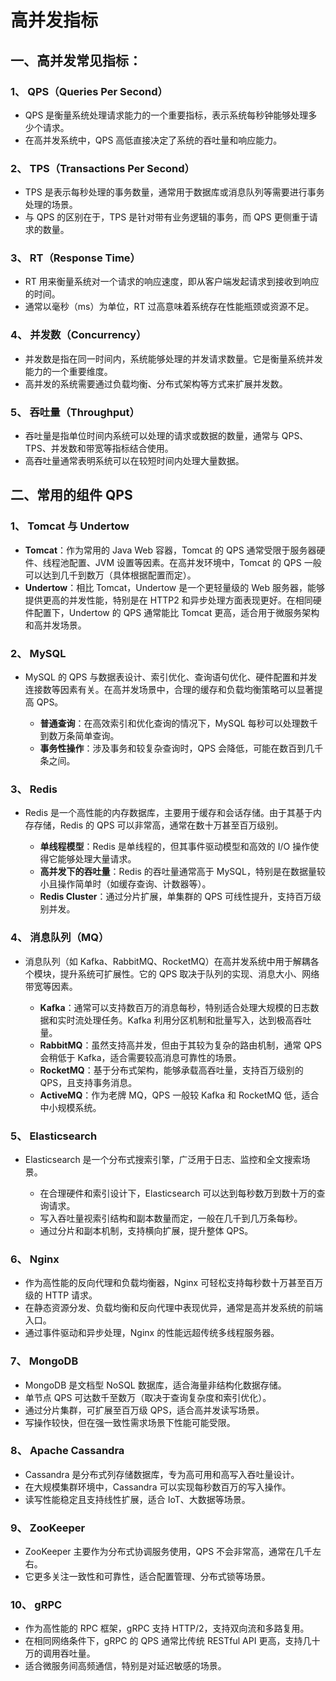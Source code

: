 # 高并发指标

## 一、高并发常见指标：

### 1、 QPS（Queries Per Second）

- QPS 是衡量系统处理请求能力的一个重要指标，表示系统每秒钟能够处理多少个请求。
- 在高并发系统中，QPS 高低直接决定了系统的吞吐量和响应能力。

### 2、 TPS（Transactions Per Second）

- TPS 是表示每秒处理的事务数量，通常用于数据库或消息队列等需要进行事务处理的场景。
- 与 QPS 的区别在于，TPS 是针对带有业务逻辑的事务，而 QPS 更侧重于请求的数量。

### 3、 RT（Response Time）

- RT 用来衡量系统对一个请求的响应速度，即从客户端发起请求到接收到响应的时间。
- 通常以毫秒（ms）为单位，RT 过高意味着系统存在性能瓶颈或资源不足。

### 4、 并发数（Concurrency）

- 并发数是指在同一时间内，系统能够处理的并发请求数量。它是衡量系统并发能力的一个重要维度。
- 高并发的系统需要通过负载均衡、分布式架构等方式来扩展并发数。

### 5、 吞吐量（Throughput）

- 吞吐量是指单位时间内系统可以处理的请求或数据的数量，通常与 QPS、TPS、并发数和带宽等指标结合使用。
- 高吞吐量通常表明系统可以在较短时间内处理大量数据。

## 二、常用的组件 QPS

### 1、 **Tomcat 与 Undertow**

- **Tomcat**：作为常用的 Java Web 容器，Tomcat 的 QPS 通常受限于服务器硬件、线程池配置、JVM 设置等因素。在高并发环境中，Tomcat
  的 QPS 一般可以达到几千到数万（具体根据配置而定）。
- **Undertow**：相比 Tomcat，Undertow 是一个更轻量级的 Web 服务器，能够提供更高的并发性能，特别是在 HTTP2
  和异步处理方面表现更好。在相同硬件配置下，Undertow 的 QPS 通常能比 Tomcat 更高，适合用于微服务架构和高并发场景。

### 2、 **MySQL**

- MySQL 的 QPS 与数据表设计、索引优化、查询语句优化、硬件配置和并发连接数等因素有关。在高并发场景中，合理的缓存和负载均衡策略可以显著提高
  QPS。

    - **普通查询**：在高效索引和优化查询的情况下，MySQL 每秒可以处理数千到数万条简单查询。
    - **事务性操作**：涉及事务和较复杂查询时，QPS 会降低，可能在数百到几千条之间。

### 3、 **Redis**

- Redis 是一个高性能的内存数据库，主要用于缓存和会话存储。由于其基于内存存储，Redis 的 QPS 可以非常高，通常在数十万甚至百万级别。

    - **单线程模型**：Redis 是单线程的，但其事件驱动模型和高效的 I/O 操作使得它能够处理大量请求。
    - **高并发下的吞吐量**：Redis 的吞吐量通常高于 MySQL，特别是在数据量较小且操作简单时（如缓存查询、计数器等）。
    - **Redis Cluster**：通过分片扩展，单集群的 QPS 可线性提升，支持百万级别并发。

### 4、 **消息队列（MQ）**

- 消息队列（如 Kafka、RabbitMQ、RocketMQ）在高并发系统中用于解耦各个模块，提升系统可扩展性。它的 QPS 取决于队列的实现、消息大小、网络带宽等因素。

    - **Kafka**：通常可以支持数百万的消息每秒，特别适合处理大规模的日志数据和实时流处理任务。Kafka 利用分区机制和批量写入，达到极高吞吐量。
    - **RabbitMQ**：虽然支持高并发，但由于其较为复杂的路由机制，通常 QPS 会稍低于 Kafka，适合需要较高消息可靠性的场景。
    - **RocketMQ**：基于分布式架构，能够承载高吞吐量，支持百万级别的 QPS，且支持事务消息。
    - **ActiveMQ**：作为老牌 MQ，QPS 一般较 Kafka 和 RocketMQ 低，适合中小规模系统。

### 5、 **Elasticsearch**

- Elasticsearch 是一个分布式搜索引擎，广泛用于日志、监控和全文搜索场景。

    - 在合理硬件和索引设计下，Elasticsearch 可以达到每秒数万到数十万的查询请求。
    - 写入吞吐量视索引结构和副本数量而定，一般在几千到几万条每秒。
    - 通过分片和副本机制，支持横向扩展，提升整体 QPS。

### 6、 **Nginx**

- 作为高性能的反向代理和负载均衡器，Nginx 可轻松支持每秒数十万甚至百万级的 HTTP 请求。
- 在静态资源分发、负载均衡和反向代理中表现优异，通常是高并发系统的前端入口。
- 通过事件驱动和异步处理，Nginx 的性能远超传统多线程服务器。

### 7、 **MongoDB**

- MongoDB 是文档型 NoSQL 数据库，适合海量非结构化数据存储。
- 单节点 QPS 可达数千至数万（取决于查询复杂度和索引优化）。
- 通过分片集群，可扩展至百万级 QPS，适合高并发读写场景。
- 写操作较快，但在强一致性需求场景下性能可能受限。

### 8、 **Apache Cassandra**

- Cassandra 是分布式列存储数据库，专为高可用和高写入吞吐量设计。
- 在大规模集群环境中，Cassandra 可以实现每秒数百万的写入操作。
- 读写性能稳定且支持线性扩展，适合 IoT、大数据等场景。

### 9、 **ZooKeeper**

- ZooKeeper 主要作为分布式协调服务使用，QPS 不会非常高，通常在几千左右。
- 它更多关注一致性和可靠性，适合配置管理、分布式锁等场景。

### 10、 **gRPC**

- 作为高性能的 RPC 框架，gRPC 支持 HTTP/2，支持双向流和多路复用。
- 在相同网络条件下，gRPC 的 QPS 通常比传统 RESTful API 更高，支持几十万的调用吞吐量。
- 适合微服务间高频通信，特别是对延迟敏感的场景。